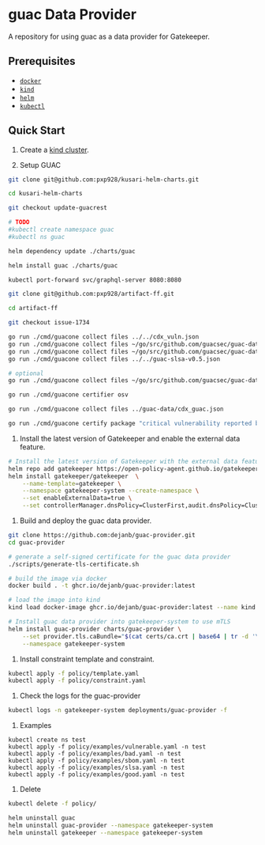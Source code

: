 # guac Data Provider

A repository for using guac as a data provider for Gatekeeper.

## Prerequisites

- [`docker`](https://docs.docker.com/get-docker/)
- [`kind`](https://kind.sigs.k8s.io/)
- [`helm`](https://helm.sh/)
- [`kubectl`](https://kubernetes.io/docs/tasks/tools/#kubectl)

## Quick Start

1. Create a [kind cluster](https://kind.sigs.k8s.io/docs/user/quick-start/).

1.  Setup GUAC

```bash
git clone git@github.com:pxp928/kusari-helm-charts.git

cd kusari-helm-charts

git checkout update-guacrest

# TODO
#kubectl create namespace guac
#kubectl ns guac

helm dependency update ./charts/guac

helm install guac ./charts/guac

kubectl port-forward svc/graphql-server 8080:8080

git clone git@github.com:pxp928/artifact-ff.git

cd artifact-ff

git checkout issue-1734

go run ./cmd/guacone collect files ../../cdx_vuln.json
go run ./cmd/guacone collect files ~/go/src/github.com/guacsec/guac-data/docs/cyclonedx/syft-cyclonedx-docker.io-library-bash.latest.json
go run ./cmd/guacone collect files ~/go/src/github.com/guacsec/guac-data/docs/cyclonedx/syft-cyclonedx-docker.io-library-alpine.latest.json
go run ./cmd/guacone collect files ../../guac-slsa-v0.5.json

# optional
go run ./cmd/guacone collect files ~/go/src/github.com/guacsec/guac-data

go run ./cmd/guacone certifier osv

go run ./cmd/guacone collect files ../guac-data/cdx_guac.json

go run ./cmd/guacone certify package "critical vulnerability reported by maintainer" "pkg:alpine/alpine-baselayout@3.2.0-r18?arch=x86_64&upstream=alpine-baselayout&distro=alpine-3.15.6"
```

1. Install the latest version of Gatekeeper and enable the external data feature.

```bash
# Install the latest version of Gatekeeper with the external data feature enabled.
helm repo add gatekeeper https://open-policy-agent.github.io/gatekeeper/charts
helm install gatekeeper/gatekeeper  \
    --name-template=gatekeeper \
    --namespace gatekeeper-system --create-namespace \
    --set enableExternalData=true \
    --set controllerManager.dnsPolicy=ClusterFirst,audit.dnsPolicy=ClusterFirst
```

1. Build and deploy the guac data provider.

```bash
git clone https://github.com:dejanb/guac-provider.git
cd guac-provider

# generate a self-signed certificate for the guac data provider
./scripts/generate-tls-certificate.sh

# build the image via docker 
docker build . -t ghcr.io/dejanb/guac-provider:latest

# load the image into kind
kind load docker-image ghcr.io/dejanb/guac-provider:latest --name kind

# Install guac data provider into gatekeeper-system to use mTLS
helm install guac-provider charts/guac-provider \
    --set provider.tls.caBundle="$(cat certs/ca.crt | base64 | tr -d '\n\r')" \
    --namespace gatekeeper-system
```

1. Install constraint template and constraint.

```bash
kubectl apply -f policy/template.yaml
kubectl apply -f policy/constraint.yaml
```

1. Check the logs for the guac-provider
```bash
kubectl logs -n gatekeeper-system deployments/guac-provider -f
```

1. Examples
```
kubectl create ns test
kubectl apply -f policy/examples/vulnerable.yaml -n test
kubectl apply -f policy/examples/bad.yaml -n test
kubectl apply -f policy/examples/sbom.yaml -n test
kubectl apply -f policy/examples/slsa.yaml -n test
kubectl apply -f policy/examples/good.yaml -n test
```

1. Delete

```bash
kubectl delete -f policy/

helm uninstall guac
helm uninstall guac-provider --namespace gatekeeper-system
helm uninstall gatekeeper --namespace gatekeeper-system
```